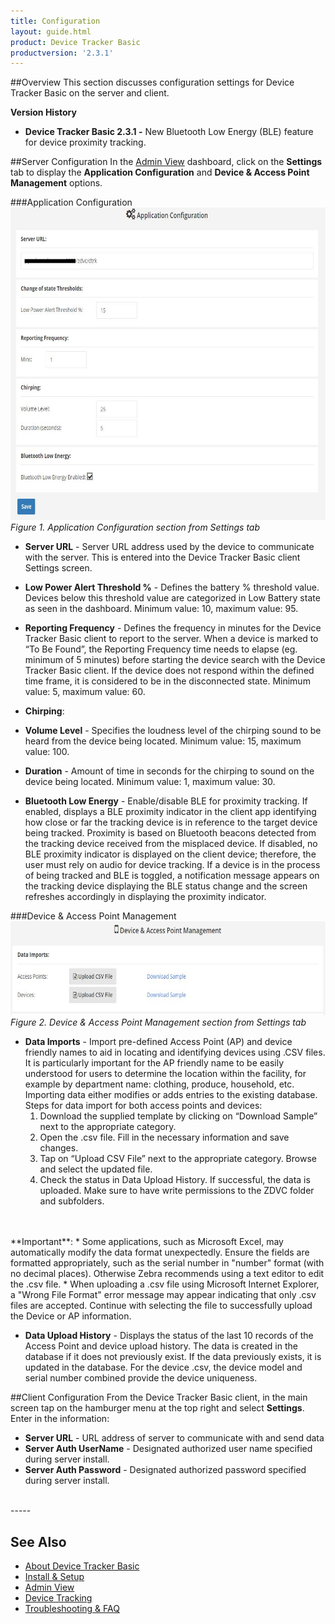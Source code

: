 ```yaml
---
title: Configuration
layout: guide.html
product: Device Tracker Basic
productversion: '2.3.1'
---
```


##Overview
This section discusses configuration settings for Device Tracker Basic on the server and client.

**Version History**
* **Device Tracker Basic 2.3.1 -** New Bluetooth Low Energy (BLE) feature for device proximity tracking.

##Server Configuration
In the [Admin View](../admin) dashboard, click on the **Settings** tab to display the **Application Configuration** and **Device & Access Point Management** options. 

###Application Configuration
 <img style="height:500px" src="server_config.jpg" />
 _Figure 1. Application Configuration section from Settings tab_ 
* **Server URL** - Server URL address used by the device to communicate with the server. This is entered into the Device Tracker Basic client Settings screen.
* **Low Power Alert Threshold %** - Defines the battery % threshold value. Devices below this threshold value are categorized in Low Battery state as seen in the dashboard. Minimum value: 10, maximum value: 95.
* **Reporting Frequency** - Defines the frequency in minutes for the Device Tracker Basic client to report to the server. When a device is marked to “To Be Found”, the Reporting Frequency time needs to elapse (eg. minimum of 5 minutes) before starting the device search with the Device Tracker Basic client. If the device does not respond within the defined time frame, it is considered to be in the disconnected state. <!-- This value should be set lower than the **Disconnect Threshold Time**. -->Minimum value: 5, maximum value: 60.

* **Chirping**:
 * **Volume Level** - Specifies the loudness level of the chirping sound to be heard from the device being located. Minimum value: 15, maximum value: 100.
 * **Duration** - Amount of time in seconds for the chirping to sound on the device being located. Minimum value: 1, maximum value: 30.

* **Bluetooth Low Energy** - Enable/disable BLE for proximity tracking. If enabled, displays a BLE proximity indicator in the client app identifying how close or far the tracking device is in reference to the target device being tracked. Proximity is based on Bluetooth beacons detected from the tracking device received from the misplaced device. If disabled, no BLE proximity indicator is displayed on the client device; therefore, the user must rely on audio for device tracking. If a device is in the process of being tracked and BLE is toggled, a notification message appears on the tracking device displaying the BLE status change and the screen refreshes accordingly in displaying the proximity indicator.

<!--
 * **Disconnect Threshold Time** - Defines the amount of time (hours and minutes) to elapse for a device to be considered in the disconnected state due to lack of response from the device within this time frame. Minimum value: 7 min, maximum value: 12 hours. -->

###Device & Access Point Management
 <img style="height:150px" src="server_uploadcsv.jpg" />
 _Figure 2. Device & Access Point Management section from Settings tab_ 
* **Data Imports** - Import pre-defined Access Point (AP) and device friendly names to aid in locating and identifying devices using .CSV files. It is particularly important for the AP friendly name to be easily understood for users to determine the location within the facility, for example by department name: clothing, produce, household, etc. Importing data either modifies or adds entries to the existing database. Steps for data import for both access points and devices:
    1.	Download the supplied template by clicking on “Download Sample” next to the appropriate category.
    2.	Open the .csv file. Fill in the necessary information and save changes.  
    3.	Tap on “Upload CSV File” next to the appropriate category. Browse and select the updated file. 
    4.	Check the status in Data Upload History. If successful, the data is uploaded. 
Make sure to have write permissions to the ZDVC folder and subfolders.
<br>
<br>
  **Important**: 
     * Some applications, such as Microsoft Excel, may automatically modify the data format unexpectedly. Ensure the fields are formatted appropriately, such as the serial number in "number" format (with no decimal places). Otherwise Zebra recommends using a text editor to edit the .csv file. 
     * When uploading a .csv file using Microsoft Internet Explorer, a "Wrong File Format" error message may appear indicating that only .csv files are accepted. Continue with selecting the file to successfully upload the Device or AP information.

* **Data Upload History** - Displays the status of the last 10 records of the Access Point and device upload history. The data is created in the database if it does not previously exist. If the data previously exists, it is updated in the database. For the device .csv, the device model and serial number combined provide the device uniqueness.

##Client Configuration
From the Device Tracker Basic client, in the main screen tap on the hamburger menu at the top right and select **Settings**.  Enter in the information:

* **Server URL** - URL address of server to communicate with and send data
* **Server Auth UserName** - Designated authorized user name specified during server install.   
* **Server Auth Password** - Designated authorized password specified during server install.


<br>
-----

## See Also

* [About Device Tracker Basic](../about)
* [Install & Setup](../setup)
* [Admin View](../admin)
* [Device Tracking](../mgmt)
* [Troubleshooting & FAQ](../troubleshooting)